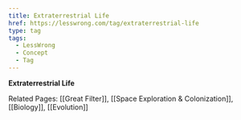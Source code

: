 ```yaml
---
title: Extraterrestrial Life
href: https://lesswrong.com/tag/extraterrestrial-life
type: tag
tags:
  - LessWrong
  - Concept
  - Tag
---
```


**Extraterrestrial Life**

Related Pages: [[Great Filter]], [[Space Exploration & Colonization]], [[Biology]], [[Evolution]]